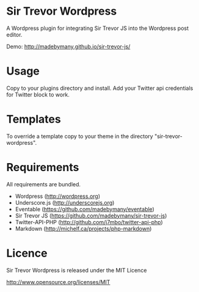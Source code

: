 # Sir Trevor Wordpress

A Wordpress plugin for integrating Sir Trevor JS into the Wordpress post editor.

Demo: http://madebymany.github.io/sir-trevor-js/

# Usage

Copy to your plugins directory and install.
Add your Twitter api credentials for Twitter block to work.

# Templates

To override a template copy to your theme in the directory "sir-trevor-wordpress".

# Requirements

All requirements are bundled.

- Wordpress (http://wordpress.org)
- Underscore.js (http://underscorejs.org)
- Eventable (https://github.com/madebymany/eventable)
- Sir Trevor JS (https://github.com/madebymany/sir-trevor-js)
- Twitter-API-PHP (http://github.com/j7mbo/twitter-api-php)
- Markdown (http://michelf.ca/projects/php-markdown)

# Licence

Sir Trevor Wordpress is released under the MIT Licence

http://www.opensource.org/licenses/MIT

